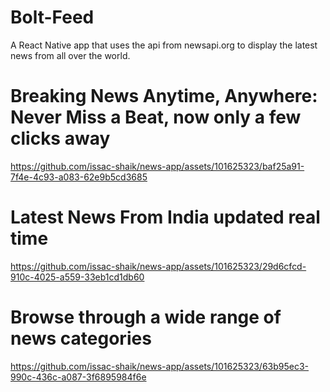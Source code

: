 # Bolt-Feed

A React Native app that uses the api from newsapi.org to display the latest news from all over the world.

# Breaking News Anytime, Anywhere: Never Miss a Beat, now only a few clicks away

https://github.com/issac-shaik/news-app/assets/101625323/baf25a91-7f4e-4c93-a083-62e9b5cd3685

# Latest News From India updated real time

https://github.com/issac-shaik/news-app/assets/101625323/29d6cfcd-910c-4025-a559-33eb1cd1db60

# Browse through a wide range of news categories

https://github.com/issac-shaik/news-app/assets/101625323/63b95ec3-990c-436c-a087-3f6895984f6e
